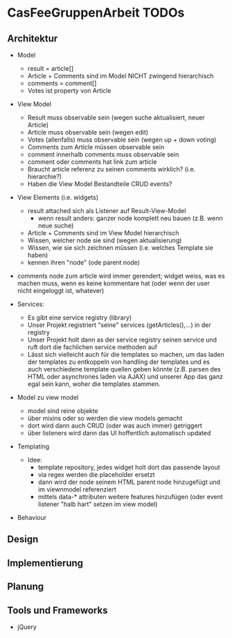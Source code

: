CasFeeGruppenArbeit TODOs
=========================
## Architektur ##
* Model
    * result = article[]
    * Article + Comments sind im Model NICHT zwingend hierarchisch
    * comments = comment[]
    * Votes ist property von Article
* View Model
    * Result muss observable sein (wegen suche aktualisiert, neuer Article)
    * Article muss observable sein (wegen edit)
    * Votes (allenfalls) muss observable sein (wegen up + down voting)
    * Comments zum Article müssen observable sein
    * comment innerhalb comments muss observable sein
    * comment oder comments hat link zum article
    * Braucht article referenz zu seinen comments wirklich? (i.e. hierarchie?)
    * Haben die View Model Bestandteile CRUD events?
* View Elements (i.e. widgets)
    * result attached sich als Listener auf Result-View-Model
        * wenn result anders: ganzer node komplett neu bauen (z.B. wenn neue suche)
    * Article + Comments sind im View Model hierarchisch
    * Wissen, welcher node sie sind (wegen aktualisierung)
    * Wissen, wie sie sich zeichnen müssen (i.e. welches Template sie haben)
    * kennen ihren "node" (ode parent node)
* comments node zum article wird immer gerendert; widget weiss, was es machen muss, wenn es keine kommentare hat (oder wenn der user nicht eingeloggt ist, whatever)

* Services:
    * Es gibt eine service registry (library)
    * Unser Projekt registriert "seine" services (getArticles(),...) in der registry
    * Unser Projekt holt dann as der service registry seinen service und ruft dort die fachlichen service methoden auf
    * Lässt sich vielleicht auch für die templates so machen, um das laden der templates zu entkoppeln von handling der templates und es auch verschiedene template quellen geben könnte (z.B. parsen des HTML oder asynchrones laden via AJAX) und unserer App das ganz egal sein kann, woher die templates stammen.

* Model zu view model
    * model sind reine objekte
    * über mixins oder so werden die view models gemacht
    * dort wird dann auch CRUD (oder was auch immer) getriggert
    * über listeners wird dann das UI hoffentlich automatisch updated

* Templating
    * Idee:
        * template repository, jedes widget holt dort das passende layout
        * via regex werden die placeholder ersetzt
        * dann wird der node seinem HTML parent node hinzugefügt und im viewnmodel referenziert
        * mittels data-* attributen weitere features hinzufügen (oder event listener "halb hart" setzen im view model)

* Behaviour


## Design ##

## Implementierung ##

## Planung ##

## Tools und Frameworks ##
* jQuery
